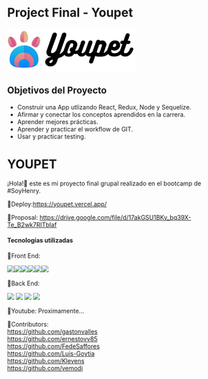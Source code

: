 
# Project Final - Youpet

<img height="100" src="./logo.png" />

## Objetivos del Proyecto

- Construir una App utlizando React, Redux, Node y Sequelize.
- Afirmar y conectar los conceptos aprendidos en la carrera.
- Aprender mejores prácticas.
- Aprender y practicar el workflow de GIT.
- Usar y practicar testing.


# YOUPET

¡Hola!👋 este es mi proyecto final grupal realizado en el bootcamp de #SoyHenry.

📎Deploy:https://youpet.vercel.app/


📎Proposal:
https://drive.google.com/file/d/17akGSU1BKy_bq39X-Te_B2wk7RITbIaf


#### Tecnologías utilizadas

📎Front End:

<img src="https://img.shields.io/badge/-JavaScript-eed718?style=flat&logo=javascript&logoColor=ffffff"><img src = "https://img.shields.io/badge/-HTML5-E34F26?style=flat&logo=html5&logoColor=white"><img src = "https://img.shields.io/badge/-CSS3-1572B6?style=flat&logo=css3&logoColor=white"><img src="https://img.shields.io/badge/-React-000000?style=flat&logo=react&logoColor=00c8ff"><img src="https://img.shields.io/badge/-Redux-764ABC?style=flat&logo=redux&logoColor=white "><img src="https://img.shields.io/badge/-Bootstrap-blueviolet ">

📎Back End:   

<img src="https://img.shields.io/badge/-Express.js-787878?style=flat"> <img src="https://img.shields.io/badge/-Node.js-3C873A?style=flat&logo=Node.js&logoColor=white">
<img src="https://img.shields.io/badge/-PostgreSQL-31648C?style=flat&logo=postgresql&logoColor=FFFFFF"> <img src="https://img.shields.io/badge/-Sequelize-399AF3?style=flat&logo=sequelize&logoColor=FFFFFF">

📎Youtube: 
Proximamente...
 
📎Contributors:
</br>
https://github.com/gastonvalles
</br>
https://github.com/ernestovv85
</br>
https://github.com/FedeSaffores
</br>
https://github.com/Luis-Goytia
</br>
https://github.com/Klevens
</br>
https://github.com/vemodi